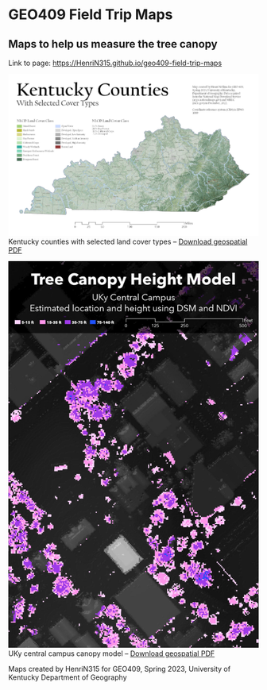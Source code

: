 # GEO409 Field Trip Maps
## Maps to help us measure the tree canopy

Link to page: https://HenriN315.github.io/geo409-field-trip-maps

![Kentucky Counties](Kentucky-Landcover-Layout.jpg)   
Kentucky counties with selected land cover types – [Download geospatial PDF](Kentucky-Landcover-Layout.pdf)

![UKy Campus canopy model](Campus-Canopy-Layout.jpg)   
UKy central campus canopy model – [Download geospatial PDF](Campus-Canopy-Layout.pdf)

Maps created by HenriN315 for GEO409, Spring 2023, University of Kentucky Department of Geography
